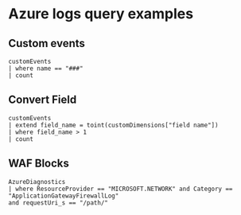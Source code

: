 # Azure logs query examples

## Custom events

```vbnet
customEvents
| where name == "###"
| count
```

## Convert Field

```vbnet
customEvents
| extend field_name = toint(customDimensions["field name"])
| where field_name > 1
| count
```

## WAF Blocks

```vbnet
AzureDiagnostics 
| where ResourceProvider == "MICROSOFT.NETWORK" and Category == "ApplicationGatewayFirewallLog"
and requestUri_s == "/path/"
```
